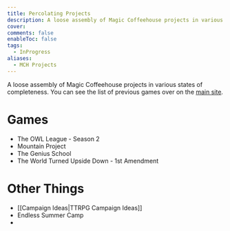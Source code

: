 ```yaml
---
title: Percolating Projects
description: A loose assembly of Magic Coffeehouse projects in various states of completeness
cover:
comments: false
enableToc: false
tags:
  - InProgress
aliases:
  - MCH Projects
---
```

A loose assembly of Magic Coffeehouse projects in various states of completeness. You can see the list of previous games over on the [main site](https://www.magiccoffee.house/current-games).
# Games
- The OWL League - Season 2
- Mountain Project
- The Genius School
- The World Turned Upside Down - 1st Amendment

# Other Things
- [[Campaign Ideas|TTRPG Campaign Ideas]]
- Endless Summer Camp
- 
